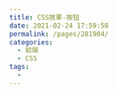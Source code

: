 ```yaml
---
title: CSS效果-按钮
date: 2021-02-24 17:59:58
permalink: /pages/281904/
categories:
  - 前端
  - CSS
tags:
  - 
---
```


